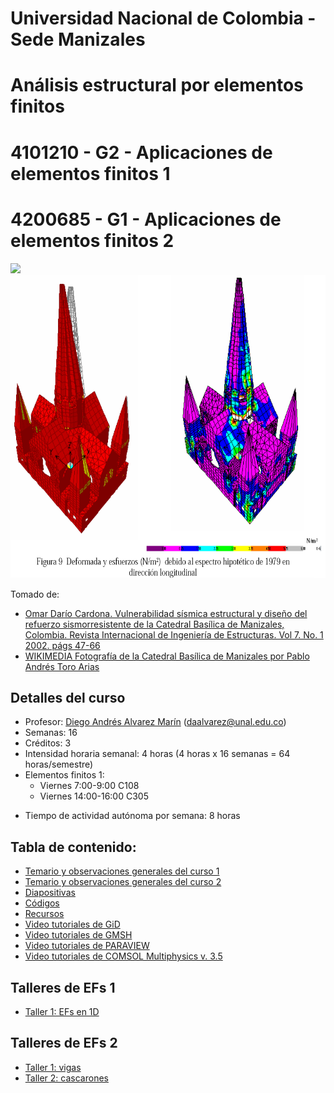 # Universidad Nacional de Colombia - Sede Manizales
# Análisis estructural por elementos finitos
# 4101210 - G2 - Aplicaciones de elementos finitos 1
# 4200685 - G1 - Aplicaciones de elementos finitos 2

<p float="left">
  <img src="https://upload.wikimedia.org/wikipedia/commons/thumb/0/09/2007-06-12_catedral_de_manizales-pablo_andres_toro_arias.jpg/266px-2007-06-12_catedral_de_manizales-pablo_andres_toro_arias.jpg" height="485" />

  <img src="figs/catedral.png" height="485" /> 
</p>

Tomado de:
* [Omar Darío Cardona. Vulnerabilidad sísmica estructural y diseño del refuerzo sismorresistente de la Catedral Basílica de Manizales, Colombia. Revista Internacional de Ingeniería de Estructuras. Vol 7. No. 1 2002. págs 47-66](http://idea.manizales.unal.edu.co/sitios/gestion_riesgos/descargas/gestion/Catedralm1.pdf)
* [WIKIMEDIA Fotografía de la Catedral Basílica de Manizales por Pablo Andrés Toro Arias](https://commons.wikimedia.org/wiki/File:2007-06-12_catedral_de_manizales-pablo_andres_toro_arias.jpg)

## Detalles del curso
- Profesor: [Diego Andrés Alvarez Marín](https://sites.google.com/site/diegoandresalvarezmarin/alvarezCV_internet.pdf) (daalvarez@unal.edu.co)
- Semanas: 16
- Créditos: 3
- Intensidad horaria semanal: 4 horas (4 horas x 16 semanas = 64 horas/semestre)
- Elementos finitos 1:
  - Viernes 7:00-9:00 C108
  - Viernes 14:00-16:00 C305
<!---
- Elementos finitos 2:
  - Viernes 7:00-9:00 por ZOOM
  - Viernes 14:00-16:00 por ZOOM
--->  
  
- Tiempo de actividad autónoma por semana: 8 horas


## Tabla de contenido: 
- [Temario y observaciones generales del curso 1](docs/01_temario_y_observaciones_generales_1.md)
- [Temario y observaciones generales del curso 2](docs/01_temario_y_observaciones_generales_2.md)
- [Diapositivas](./diapositivas/)
- [Códigos](./codigo/)
- [Recursos](docs/recursos.md)
- [Video tutoriales de GiD](docs/GiD.md)
- [Video tutoriales de GMSH](docs/GMSH.md)
- [Video tutoriales de PARAVIEW](docs/Paraview.md)
- [Video tutoriales de COMSOL Multiphysics v. 3.5](docs/COMSOL.md)

## Talleres de EFs 1
- [Taller 1: EFs en 1D](talleres/EF1/2021b/taller_1_2021b.md)
<!---
- [Tema de los exámenes](docs/tema_examenes_EF1.md)

- [Taller 1: barras](talleres/EF1/taller_1_2019b.md)
- [Taller 2: estructuras en tensión y deformación plana](talleres/EF1/taller_2_2019b.md)
- [Taller 3: estructuras 3D y con simetría axial](talleres/EF1/taller_3_2019b.md)
--->

<!---
## Examenes y talleres de EFs 2
- [Tema de los exámenes](docs/tema_examenes_EF2.md)
--->
## Talleres de EFs 2
- [Taller 1: vigas](talleres/EF2/2021a/taller_1_2021a.md)
- [Taller 2: cascarones](talleres/EF2/2021a/taller_2_2021a.md)
